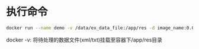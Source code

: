 # 执行命令
```bash
docker run --name demo -v /data/ex_data_file:/app/res -d image_name:0.0.1  
```
docker -v: 将待处理的数据文件(xml/txt)挂载至容器下/app/res目录